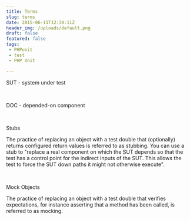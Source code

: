 ```yaml
---
title: Terms
slug: terms
date: 2015-06-11T12:30:11Z
header_img: /uploads/default.png
draft: false
featured: false
tags:
 - PHPunit
 - test
 - PHP Unit

---
```

<p>SUT - system under test</p>
<p>&nbsp;</p>
<p>DOC - depended-on component</p>
<p>&nbsp;</p>
<p>Stubs</p>
<p>The practice of replacing an object with a test double that (optionally) returns configured return values is referred to as stubbing. You can use a stub to "replace a real component on which the SUT depends so that the test has a control point for the indirect inputs of the SUT. This allows the test to force the SUT down paths it might not otherwise execute".</p>
<p>&nbsp;</p>
<p>Mock Objects</p>
<p>The practice of replacing an object with a test double that verifies expectations, for instance asserting that a method has been called, is referred to as mocking.</p>